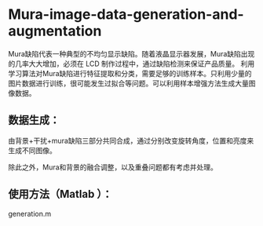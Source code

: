 # Mura-image-data-generation-and-augmentation

Mura缺陷代表一种典型的不均匀显示缺陷。随着液晶显示器发展，Mura缺陷出现的几率大大增加，必须在 LCD 制作过程中，通过缺陷检测来保证产品质量。
利用学习算法对Mura缺陷进行特征提取和分类，需要足够的训练样本。只利用少量的图片数据进行训练，很可能发生过拟合等问题。可以利用样本增强方法生成大量图像数据。
 
## 数据生成：
由背景+干扰+mura缺陷三部分共同合成，通过分别改变旋转角度，位置和亮度来生成不同图像。

除此之外，Mura和背景的融合调整，以及重叠问题都有考虑并处理。

## 使用方法（Matlab ）：
generation.m


